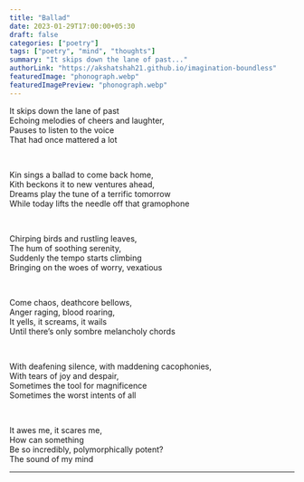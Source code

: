 ```yaml
---
title: "Ballad"
date: 2023-01-29T17:00:00+05:30
draft: false
categories: ["poetry"]
tags: ["poetry", "mind", "thoughts"]
summary: "It skips down the lane of past..."
authorLink: "https://akshatshah21.github.io/imagination-boundless"
featuredImage: "phonograph.webp"
featuredImagePreview: "phonograph.webp"
---
```


It skips down the lane of past  
Echoing melodies of cheers and laughter,  
Pauses to listen to the voice  
That had once mattered a lot

<br>

Kin sings a ballad to come back home,  
Kith beckons it to new ventures ahead,  
Dreams play the tune of a terrific tomorrow  
While today lifts the needle off that gramophone

<br>

Chirping birds and rustling leaves,  
The hum of soothing serenity,  
Suddenly the tempo starts climbing  
Bringing on the woes of worry, vexatious

<br>

Come chaos, deathcore bellows,  
Anger raging, blood roaring,  
It yells, it screams, it wails  
Until there’s only sombre melancholy chords

<br>

With deafening silence, with maddening cacophonies,  
With tears of joy and despair,  
Sometimes the tool for magnificence  
Sometimes the worst intents of all

<br>

It awes me, it scares me,  
How can something  
Be so incredibly, polymorphically potent?  
The sound of my mind

<hr>